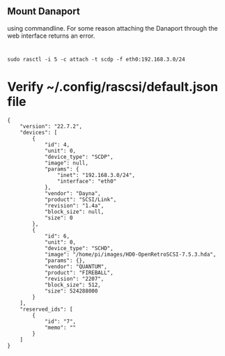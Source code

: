 ## Mount Danaport
using commandline.   For some reason attaching the Danaport through the web interface returns an error.
#

    sudo rasctl -i 5 -c attach -t scdp -f eth0:192.168.3.0/24


# Verify ~/.config/rascsi/default.json file

    {
        "version": "22.7.2",
        "devices": [
            {
                "id": 4,
                "unit": 0,
                "device_type": "SCDP",
                "image": null,
                "params": {
                    "inet": "192.168.3.0/24",
                    "interface": "eth0"
                },
                "vendor": "Dayna",
                "product": "SCSI/Link",
                "revision": "1.4a",
                "block_size": null,
                "size": 0
            },
            {
                "id": 6,
                "unit": 0,
                "device_type": "SCHD",
                "image": "/home/pi/images/HD0-OpenRetroSCSI-7.5.3.hda",
                "params": {},
                "vendor": "QUANTUM",
                "product": "FIREBALL",
                "revision": "2207",
                "block_size": 512,
                "size": 524288000
            }
        ],
        "reserved_ids": [
            {
                "id": "7",
                "memo": ""
            }
        ]
    }


